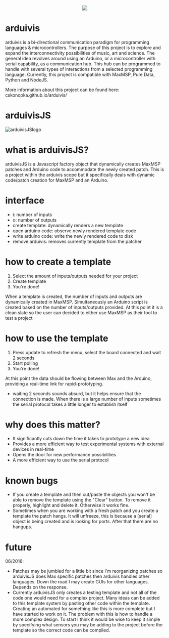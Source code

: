 <h3 align="center">
  <img src="http://i.imgur.com/5zRYwxq.png"/>
</h3>

arduivis
========

arduivis is a bi-directional communication paradigm for programming languages & microcontrollers. The purpose of this project is to explore and expand the interconnectivity possibilities of music, art and science. The general idea revolves around using an Arduino, or a microcontroller with serial capability, as a communication hub. This hub can be programmed to handle with several types of interactions from a selected programming language. Currently, this project is compatible with MaxMSP, Pure Data, Python and NodeJS.

More information about this project can be found here: cskonopka.github.io/arduivis/


arduivisJS
========

![arduivisJSlogo](http://i.imgur.com/MLyE3eL.png?1)

what is arduivisJS?
========
arduivisJS is a Javascript factory object that dynamically creates MaxMSP patches and Arduino code to accommodate the newly created patch. This is a project within the arduivis scope but it specifically deals with dynamic code/patch creation for MaxMSP and an Arduino.

interface
========
- i: number of inputs
- o: number of outputs
- create template: dynamically renders a new template
- open arduino code: observe newly rendered template code
- write arduino code: write the newly rendered code to disk
- remove arduivis: removes currently template from the patcher


how to create a template
========
1. Select the amount of inputs/outputs needed for your project
2. Create template
3. You're done!

When a template is created, the number of inputs and outputs are dynamically created in MaxMSP. Simultaneously an Arduino script is created based on the number of inputs/outputs provided. At this point it is a clean slate so the user can decided to either use MaxMSP as their tool to test a project 

how to use the template
========
1. Press update to refresh the menu, select the board connected and wait 2 seconds
2. Start polling
3. You're done!

At this point the data should be flowing between Max and the Arduino, providing a real-time link for rapid-prototyping. 

* waiting 2 seconds sounds absurd, but it helps ensure that the connection is made. When there is a large number of inputs sometimes the serial protocol takes a little longer to establish itself

why does this matter?
========
- It significantly cuts down the time it takes to prototype a new idea
- Provides a more efficient way to test experimental systems with external devices in real-time
- Opens the door for new performance possibilities
- A more efficient way to use the serial protocol

known bugs
========
- If you create a template and then cut/paste the objects you won't be able to remove the template using the "Clear" button. To remove it properly, highlight and delete it. Otherwise it works fine.
- Sometimes when you are working with a fresh patch and you create a template the patch hangs. It will unfreeze, this is because a [serial] object is being created and is looking for ports. After that there are no hangups.

future
========
06/2016:
- Patches may be jumbled for a little bit since I'm reorganizing patches so arduivisJS does Max specific patches then arduivis handles other languages. Down the road I may create GUIs for other languages. Depends on the response.
- Currently arduivisJS only creates a testing template and not all of the code one would need for a complex project. Many ideas can be added to this template system by pasting other code within the template. Creating an automated for something like this is more complete but I have started to work on it. The problem with this is how to handle a more complex design. To start I think it would be wise to keep it simple by specifying what sensors you may be adding to the project before the template so the correct code can be compiled.



